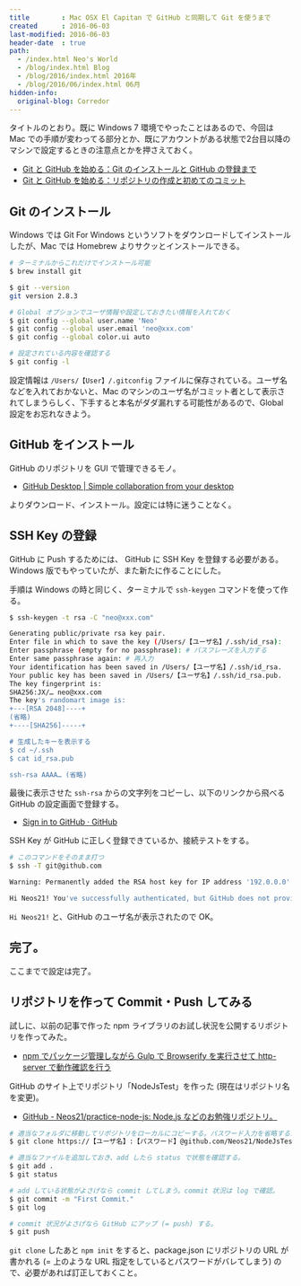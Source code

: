 ```yaml
---
title        : Mac OSX El Capitan で GitHub と同期して Git を使うまで
created      : 2016-06-03
last-modified: 2016-06-03
header-date  : true
path:
  - /index.html Neo's World
  - /blog/index.html Blog
  - /blog/2016/index.html 2016年
  - /blog/2016/06/index.html 06月
hidden-info:
  original-blog: Corredor
---
```


タイトルのとおり。既に Windows 7 環境でやったことはあるので、今回は Mac での手順が変わってる部分とか、既にアカウントがある状態で2台目以降のマシンで設定するときの注意点とかを押さえておく。

- [Git と GitHub を始める：Git のインストールと GitHub の登録まで](/blog/2016/01/29-01.html)
- [Git と GitHub を始める：リポジトリの作成と初めてのコミット](/blog/2016/02/03-01.html)

## Git のインストール

Windows では Git For Windows というソフトをダウンロードしてインストールしたが、Mac では Homebrew よりサクッとインストールできる。

```bash
# ターミナルからこれだけでインストール可能
$ brew install git

$ git --version
git version 2.8.3

# Global オプションでユーザ情報や設定しておきたい情報を入れておく
$ git config --global user.name 'Neo'
$ git config --global user.email 'neo@xxx.com'
$ git config --global color.ui auto

# 設定されている内容を確認する
$ git config -l
```

設定情報は `/Users/【User】/.gitconfig` ファイルに保存されている。ユーザ名などを入れておかないと、Mac のマシンのユーザ名がコミット者として表示されてしまうらしく、下手すると本名がダダ漏れする可能性があるので、Global 設定をお忘れなきよう。

## GitHub をインストール

GitHub のリポジトリを GUI で管理できるモノ。

- [GitHub Desktop | Simple collaboration from your desktop](https://desktop.github.com/)

よりダウンロード、インストール。設定には特に迷うことなく。

## SSH Key の登録

GitHub に Push するためには、 GitHub に SSH Key を登録する必要がある。Windows 版でもやっていたが、また新たに作ることにした。

手順は Windows の時と同じく、ターミナルで `ssh-keygen` コマンドを使って作る。

```bash
$ ssh-keygen -t rsa -C "neo@xxx.com"

Generating public/private rsa key pair.
Enter file in which to save the key (/Users/【ユーザ名】/.ssh/id_rsa): 
Enter passphrase (empty for no passphrase): # パスフレーズを入力する
Enter same passphrase again: # 再入力
Your identification has been saved in /Users/【ユーザ名】/.ssh/id_rsa.
Your public key has been saved in /Users/【ユーザ名】/.ssh/id_rsa.pub.
The key fingerprint is:
SHA256:JX/… neo@xxx.com
The key's randomart image is:
+---[RSA 2048]----+
(省略)
+----[SHA256]-----+

# 生成したキーを表示する
$ cd ~/.ssh
$ cat id_rsa.pub

ssh-rsa AAAA… (省略)
```

最後に表示させた `ssh-rsa` からの文字列をコピーし、以下のリンクから飛べる GitHub の設定画面で登録する。

- [Sign in to GitHub · GitHub](https://github.com/settings/keys)

SSH Key が GitHub に正しく登録できているか、接続テストをする。

```bash
# このコマンドをそのまま打つ
$ ssh -T git@github.com

Warning: Permanently added the RSA host key for IP address '192.0.0.0' to the list of known hosts.

Hi Neos21! You've successfully authenticated, but GitHub does not provide shell access.
```

`Hi Neos21!` と、GitHub のユーザ名が表示されたので OK。

## 完了。

ここまでで設定は完了。

## リポジトリを作って Commit・Push してみる

試しに、以前の記事で作った npm ライブラリのお試し状況を公開するリポジトリを作ってみた。

- [npm でパッケージ管理しながら Gulp で Browserify を実行させて http-server で動作確認を行う](/blog/2016/05/28-02.html)

GitHub のサイト上でリポジトリ「NodeJsTest」を作った (現在はリポジトリ名を変更)。

- [GitHub - Neos21/practice-node-js: Node.js などのお勉強リポジトリ。](https://github.com/Neos21/practice-node-js)

```bash
# 適当なフォルダに移動してリポジトリをローカルにコピーする。パスワード入力を省略するためアドレスを書き換えておく
$ git clone https://【ユーザ名】:【パスワード】@github.com/Neos21/NodeJsTest.git

# 適当なファイルを追加しておき、add したら status で状態を確認する。
$ git add .
$ git status

# add している状態がよさげなら commit してしまう。commit 状況は log で確認。
$ git commit -m "First Commit."
$ git log

# commit 状況がよさげなら GitHub にアップ (= push) する。
$ git push
```

`git clone` したあと `npm init` をすると、package.json にリポジトリの URL が書かれる (= 上のような URL 指定をしているとパスワードがバレてしまう) ので、必要があれば訂正しておくこと。
